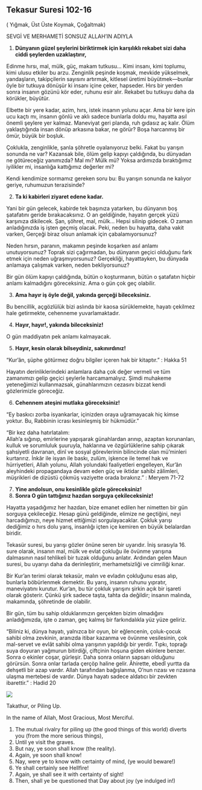 
## Tekasur Suresi 102-16

( Yığmak, Üst Üste Koymak, Çoğaltmak)

SEVGİ VE MERHAMETİ SONSUZ ALLAH’IN ADIYLA

1. **Dünyanın güzel şeylerini biriktirmek için karşılıklı rekabet sizi daha ciddi şeylerden uzaklaştırır,**

Edinme hırsı, mal, mülk, güç, makam tutkusu… Kimi insanı, kimi toplumu, kimi ulusu etkiler bu arzu. Zenginlik peşinde koşmak, mevkide yükselmek, yandaşların, takipçilerin sayısını artırmak, kitlesel üretimi büyütmek—bunlar öyle bir tutkuya dönüşür ki insanı içine çeker, hapseder. Hırs bir yerden sonra insanın gözünü kör eder, ruhunu esir alır. Rekabet bu tutkuyu daha da körükler, büyütür.

Elbette bir yere kadar, azim, hırs, istek insanın yolunu açar. Ama bir kere ipin ucu kaçtı mı, insanın gönlü ve aklı sadece bunlarla doldu mu, hayatta asıl önemli şeylere yer kalmaz. Maneviyat geri planda, ruh gıdasız aç kalır. Ölüm yaklaştığında insan dönüp arkasına bakar, ne görür? Boşa harcanmış bir ömür, büyük bir boşluk.

Çoklukla, zenginlikle, şanla şöhretle oyalanıyoruz belki. Fakat bu yarışın sonunda ne var? Kazansak bile, ölüm gelip kapıyı çaldığında, bu dünyadan ne götüreceğiz yanımızda? Mal mı? Mülk mü? Yoksa ardımızda bıraktığımız iyilikler mi, insanlığa kattığımız değerler mi?

Kendi kendimize sormamız gereken soru bu: Bu yarışın sonunda ne kalıyor geriye, ruhumuzun terazisinde?

2. **Ta ki kabirleri ziyaret edene kadar.**

Yani bir gün gelecek, kabirde tek başınıza yatarken, bu dünyanın boş şatafatını geride bırakacaksınız. O an geldiğinde, hayatın gerçek yüzü karşınıza dikilecek. Şan, şöhret, mal, mülk… Hepsi silinip gidecek. O zaman anladığınızda iş işten geçmiş olacak. Peki, neden bu hayatta, daha vakit varken, Gerçeği biraz olsun anlamak için çabalamıyorsunuz?

Neden hırsın, paranın, makamın peşinde koşarken asıl anlamı unutuyorsunuz? Toprak sizi çağırmadan, bu dünyanın geçici olduğunu fark etmek için neden uğraşmıyorsunuz? Gerçekliği, hayattayken, bu dünyada anlamaya çalışmak varken, neden bekliyorsunuz?

Bir gün ölüm kapıyı çaldığında, bütün o koşturmanın, bütün o şatafatın hiçbir anlamı kalmadığını göreceksiniz. Ama o gün çok geç olabilir.

3. **Ama hayır iş öyle değil, yakında gerçeği bileceksiniz.**

Bu bencillik, açgözlülük bizi aslında bir kaosa sürüklemekte, hayatı çekilmez hale getirmekte, cehenneme yuvarlamaktadır.

4. **Hayır, hayır!, yakında bileceksiniz!**

O gün maddiyatın pek anlamı kalmayacak.

5. **Hayır, kesin olarak bilseydiniz, sakınırdınız!**

“Kur’ân, şüphe götürmez doğru bilgiler içeren hak bir kitaptır.” : Hakka 51

Hayatın derinliklerindeki anlamlara daha çok değer vermeli ve tüm zamanımızı gelip geçici şeylerle harcamamalıyız. Şimdi muhakeme yeteneğimizi kullanmazsak, günahlarımızın cezasını bizzat kendi gözlerimizle göreceğiz.

6. **Cehennem ateşini mutlaka göreceksiniz!**

“Ey baskıcı zorba isyankarlar, içinizden oraya uğramayacak hiç kimse yoktur. Bu, Rabbinin icrası kesinleşmiş bir hükmüdür.”

“Bir kez daha hatırlatalım:  
Allah’a sığınıp, emirlerine yapışarak günahlardan arınıp, azaptan korunanları, kulluk ve sorumluluk şuuruyla, haklarına ve özgürlüklerine sahip çıkarak şahsiyetli davranan, dinî ve sosyal görevlerinin bilincinde olan mü’minleri kurtarırız. İnkâr ile isyan ile baskı, zulüm, işkence ile temel hak ve hürriyetleri, Allah yolunu, Allah yolundaki faaliyetleri engelleyen, Kur’ân aleyhindeki propagandaya devam eden güç ve iktidar sahibi zâlimleri, müşrikleri de dizüstü çökmüş vaziyette orada bırakırız.” : Meryem 71-72

7. **Yine andolsun, onu kesinlikle gözle göreceksiniz!**
8. **Sonra O gün tattığınız hazdan sorguya çekileceksiniz!**

Hayatta yaşadığımız her hazdan, bize emanet edilen her nimetten bir gün sorguya çekileceğiz. Hesap günü geldiğinde, elimize ne geçtiğini, neyi harcadığımızı, neye hizmet ettiğimizi sorgulayacaklar. Çokluk yarışı dediğimiz o hırs dolu yarış, insanlığı içten içe kemiren en büyük belalardan biridir.

Tekasür suresi, bu yarışı gözler önüne seren bir uyarıdır. İniş sırasıyla 16. sure olarak, insanın mal, mülk ve evlat çokluğu ile övünme yarışına dalmasının nasıl tehlikeli bir tuzak olduğunu anlatır. Ardından gelen Maun suresi, bu uyarıyı daha da derinleştirir, merhametsizliği ve cimriliği kınar.

Bir Kur’an terimi olarak tekasür, malın ve evladın çokluğunu esas alıp, bunlarla böbürlenmek demektir. Bu yarış, insanın ruhunu yıpratır, maneviyatını kurutur. Kur’an, bu tür çokluk yarışını şirkin açık bir işareti olarak gösterir. Çünkü şirk sadece taşta, tahta da değildir; insanın malında, makamında, şöhretinde de olabilir.

Bir gün, tüm bu sahip olduklarımızın gerçekten bizim olmadığını anladığımızda, işte o zaman, geç kalmış bir farkındalıkla yüz yüze geliriz.

“Biliniz ki, dünya hayatı, yalnızca bir oyun, bir eğlencenin, çoluk-çocuk sahibi olma zevkinin, aranızda itibar kazanma ve övünme vesilesinin, çok mal-servet ve evlât sahibi olma yarışının yapıldığı bir yerdir. Tıpkı, toprağı suya doyuran yağmurun bitirdiği, çiftçinin hoşuna giden ekinlere benzer. Sonra o ekinler coşar, gürleşir. Daha sonra onların sapsarı olduğunu görürsün. Sonra onlar tarlada çerçöp haline gelir. Âhirette, ebedî yurtta da dehşetli bir azap vardır. Allah tarafından bağışlanma, O’nun rızası ve rızasına ulaşma mertebesi de vardır. Dünya hayatı sadece aldatıcı bir zevkten ibarettir.” : Hadid 20

[![](https://blogger.googleusercontent.com/img/b/R29vZ2xl/AVvXsEh0NXcI-AqJzeZs6qLOL9ykaW4PJwq4KpT1M1nvJyK-YlNdb-NB5R3w5VENoOfNBF1r3fkF5T01jL2tm45s2PG-21PS0Kjw9eRuva6AHqw-OYqGwyA3N_rrl4Qqe4YjRxqm6wjUybtJ6TJoF2yaJJ3ag8XcJE9OS6wvEg5jA9aTQTOJmMjNNqEGGVgR8xpa/s320/div4.png)](https://www.blogger.com/blog/post/edit/5724704568349331251/5627100079606436669#)

Takathur, or Piling Up. 

In the name of Allah, Most Gracious, Most Merciful. 

1. The mutual rivalry for piling up (the
good things of this world) diverts you (from the more serious
things),
2. Until ye visit the graves.
3. But nay, ye soon shall know (the reality).
4. Again, ye soon shall know!
5. Nay, were ye to know with certainty of mind, (ye would
beware!)
6. Ye shall certainly see Hellfire!
7. Again, ye shall see it with certainty of sight!
8. Then, shall ye be questioned that Day about joy (ye indulged
in!)